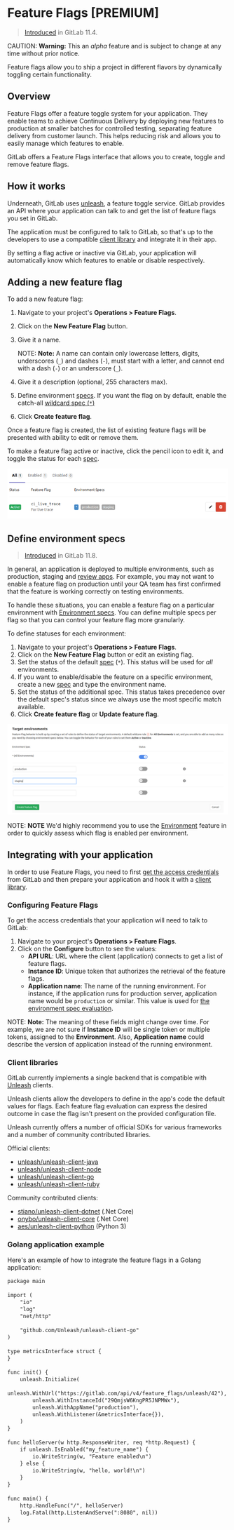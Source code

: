 # Feature Flags **[PREMIUM]**

> [Introduced](https://gitlab.com/gitlab-org/gitlab-ce/merge_requests/11845) in GitLab 11.4.

CAUTION: **Warning:**
This an _alpha_ feature and is subject to change at any time without
prior notice.

Feature flags allow you to ship a project in different flavors by
dynamically toggling certain functionality.

## Overview

Feature Flags offer a feature toggle system for your application. They enable teams
to achieve Continuous Delivery by deploying new features to production at smaller
batches for controlled testing, separating feature delivery from customer launch.
This helps reducing risk and allows you to easily manage which features to enable.

GitLab offers a Feature Flags interface that allows you to create, toggle and
remove feature flags.

## How it works

Underneath, GitLab uses [unleash](https://github.com/Unleash/unleash), a feature
toggle service. GitLab provides an API where your application can talk to and get the
list of feature flags you set in GitLab.

The application must be configured to talk to GitLab, so that's up to the
developers to use a compatible [client library](#client-libraries) and
integrate it in their app.

By setting a flag active or inactive via GitLab, your application will automatically
know which features to enable or disable respectively.

## Adding a new feature flag

To add a new feature flag:

1. Navigate to your project's **Operations > Feature Flags**.
1. Click on the **New Feature Flag** button.
1. Give it a name.

    NOTE: **Note:**
    A name can contain only lowercase letters, digits, underscores (`_`)
    and dashes (`-`), must start with a letter, and cannot end with a dash (`-`)
    or an underscore (`_`).

1. Give it a description (optional, 255 characters max).
1. Define environment [specs](#define-environment-specs). If you want the flag on by default, enable the catch-all [wildcard spec (`*`)](#define-environment-specs)
1. Click **Create feature flag**.

Once a feature flag is created, the list of existing feature flags will be presented
with ability to edit or remove them.

To make a feature flag active or inactive, click the pencil icon to edit it,
and toggle the status for each [spec](#define-environment-specs).

![Feature flags list](img/feature_flags_list.png)

## Define environment specs

> [Introduced](https://gitlab.com/gitlab-org/gitlab-ee/issues/8621) in GitLab 11.8.

In general, an application is deployed to multiple environments, such as
production, staging and [review apps](../../../ci/review_apps/index.md).
For example, you may not want to enable a feature flag on production until your QA team has
first confirmed that the feature is working correctly on testing environments.

To handle these situations, you can enable a feature flag on a particular environment
with [Environment specs](../../../ci/environments.md#environment-specs-scopes-premium).
You can define multiple specs per flag so that you can control your feature flag more granularly.

To define statuses for each environment:

1. Navigate to your project's **Operations > Feature Flags**.
1. Click on the **New Feature Flag** button or edit an existing flag.
1. Set the status of the default [spec](../../../ci/environments.md#environment-specs-scopes-premium) (`*`). This status will be used for _all_ environments. 
1. If you want to enable/disable the feature on a specific environment, create a new [spec](../../../ci/environments.md#environment-specs-scopes-premium) and type the environment name.
1. Set the status of the additional spec. This status takes precedence over the default spec's status since we always use the most specific match available.
1. Click **Create feature flag** or **Update feature flag**.

![Feature flag specs list](img/specs_list.png)

NOTE: **NOTE**
We'd highly recommend you to use the [Environment](../../../ci/environments.md)
feature in order to quickly assess which flag is enabled per environment.

## Integrating with your application

In order to use Feature Flags, you need to first
[get the access credentials](#configuring-feature-flags) from GitLab and then
prepare your application and hook it with a [client library](#client-libraries).

### Configuring Feature Flags

To get the access credentials that your application will need to talk to GitLab:

1. Navigate to your project's **Operations > Feature Flags**.
1. Click on the **Configure** button to see the values:
    - **API URL**: URL where the client (application) connects to get a list of feature flags.
    - **Instance ID**: Unique token that authorizes the retrieval of the feature flags.
    - **Application name**: The name of the running environment. For instance,
       if the application runs for production server, application name would be
      `production` or similar. This value is used for
      [the environment spec evaluation](#define-environment-specs).

NOTE: **Note:**
The meaning of these fields might change over time. For example, we are not sure
if **Instance ID** will be single token or multiple tokens, assigned to the
**Environment**. Also, **Application name** could describe the version of
application instead of the running environment.

### Client libraries

GitLab currently implements a single backend that is compatible with
[Unleash](https://github.com/Unleash/unleash#client-implementations) clients.

Unleash clients allow the developers to define in the app's code the default
values for flags. Each feature flag evaluation can express the desired
outcome in case the flag isn't present on the provided configuration file.

Unleash currently offers a number of official SDKs for various frameworks and
a number of community contributed libraries.

Official clients:

- [unleash/unleash-client-java](https://github.com/unleash/unleash-client-java)
- [unleash/unleash-client-node](https://github.com/unleash/unleash-client-node)
- [unleash/unleash-client-go](https://github.com/unleash/unleash-client-go)
- [unleash/unleash-client-ruby](https://github.com/unleash/unleash-client-ruby)

Community contributed clients:

- [stiano/unleash-client-dotnet](https://github.com/stiano/unleash-client-dotnet) (.Net Core)
- [onybo/unleash-client-core](https://github.com/onybo/unleash-client-core) (.Net Core)
- [aes/unleash-client-python](https://github.com/aes/unleash-client-python) (Python 3)

### Golang application example

Here's an example of how to integrate the feature flags in a Golang application:

```golang
package main

import (
    "io"
    "log"
    "net/http"

    "github.com/Unleash/unleash-client-go"
)

type metricsInterface struct {
}

func init() {
    unleash.Initialize(
        unleash.WithUrl("https://gitlab.com/api/v4/feature_flags/unleash/42"),
        unleash.WithInstanceId("29QmjsW6KngPR5JNPMWx"),
        unleash.WithAppName("production"),
        unleash.WithListener(&metricsInterface{}),
    )
}

func helloServer(w http.ResponseWriter, req *http.Request) {
    if unleash.IsEnabled("my_feature_name") {
        io.WriteString(w, "Feature enabled\n")
    } else {
        io.WriteString(w, "hello, world!\n")
    }
}

func main() {
    http.HandleFunc("/", helloServer)
    log.Fatal(http.ListenAndServe(":8080", nil))
}
```
